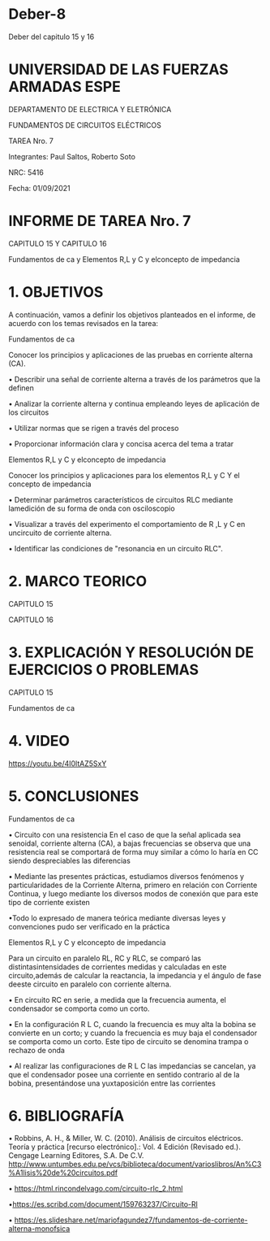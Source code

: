 # Deber-8

Deber del capitulo 15 y 16

# UNIVERSIDAD DE LAS FUERZAS ARMADAS ESPE 

DEPARTAMENTO DE ELECTRICA Y ELETRÓNICA 

 FUNDAMENTOS DE CIRCUITOS ELÉCTRICOS 

 TAREA Nro. 7

 Integrantes: Paul Saltos, Roberto Soto

 NRC: 5416

 Fecha: 01/09/2021

# INFORME DE TAREA Nro. 7

CAPITULO 15 Y CAPITULO 16

Fundamentos de ca y Elementos R,L y C y elconcepto de impedancia

# 1.	OBJETIVOS 

A continuación, vamos a definir los objetivos planteados en el informe, de acuerdo con los temas revisados en la tarea: 

Fundamentos de ca

Conocer los principios y aplicaciones de las pruebas en corriente alterna (CA).

• Describir una señal de corriente alterna a través de los parámetros que la definen

• Analizar la corriente alterna y continua empleando leyes de aplicación de los circuitos 

• Utilizar normas que se rigen a través del proceso 

• Proporcionar información clara y concisa acerca del tema a tratar

Elementos R,L y C y elconcepto de impedancia

Conocer los principios y aplicaciones para los elementos R,L y C Y el concepto de impedancia

• Determinar parámetros característicos de circuitos RLC mediante lamedición de su forma de onda con osciloscopio

• Visualizar a través del experimento el comportamiento de R ,L y C en uncircuito de corriente alterna.

• Identificar las condiciones de "resonancia en un circuito RLC".

# 2.	MARCO TEORICO 

CAPITULO 15

CAPITULO 16

# 3.	EXPLICACIÓN Y RESOLUCIÓN DE EJERCICIOS O PROBLEMAS 

CAPITULO 15

Fundamentos de ca




# 4.	VIDEO

https://youtu.be/4I0ltAZ5SxY


# 5.	CONCLUSIONES 

Fundamentos de ca

• Circuito con una resistencia En el caso de que la señal aplicada sea senoidal, corriente alterna (CA), a bajas frecuencias se observa que una resistencia real se comportará de forma muy similar a cómo lo haría en CC siendo despreciables las diferencias

• Mediante las presentes prácticas, estudiamos diversos fenómenos y particularidades de la Corriente Alterna, primero en relación con Corriente Continua, y luego mediante los diversos modos de conexión que para este tipo de corriente existen

•Todo lo expresado de manera teórica mediante diversas leyes y convenciones pudo ser verificado en la práctica

Elementos R,L y C y elconcepto de impedancia

Para un circuito en paralelo RL, RC y RLC, se comparó las distintasintensidades de corrientes medidas y calculadas en este circuito,además de calcular la reactancia, la impedancia y el ángulo de fase deeste circuito en paralelo con corriente alterna.

• En circuito RC en serie, a medida que la frecuencia aumenta, el condensador se comporta como un corto.

• En la configuración R L C, cuando la frecuencia es muy alta la bobina se convierte en un corto; y cuando la frecuencia es muy baja el condensador se comporta como un corto. Este tipo de circuito se denomina trampa o rechazo de onda

• Al realizar las configuraciones de R L C las impedancias se cancelan, ya que el condensador posee una corriente en sentido contrario al de la bobina, presentándose una yuxtaposición entre las corrientes

# 6.	BIBLIOGRAFÍA 

• Robbins, A. H., & Miller, W. C. (2010). Análisis de circuitos eléctricos. Teoría y práctica [recurso electrónico].: Vol. 4 Edición (Revisado ed.). Cengage Learning Editores, S.A. De C.V. http://www.untumbes.edu.pe/vcs/biblioteca/document/varioslibros/An%C3%A1lisis%20de%20circuitos.pdf

• https://html.rincondelvago.com/circuito-rlc_2.html

•https://es.scribd.com/document/159763237/Circuito-Rl

• https://es.slideshare.net/mariofagundez7/fundamentos-de-corriente-alterna-monofsica

















